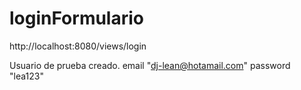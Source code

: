 # loginFormulario


http://localhost:8080/views/login



Usuario de prueba creado.
email
"dj-lean@hotamail.com"
password
"lea123"
